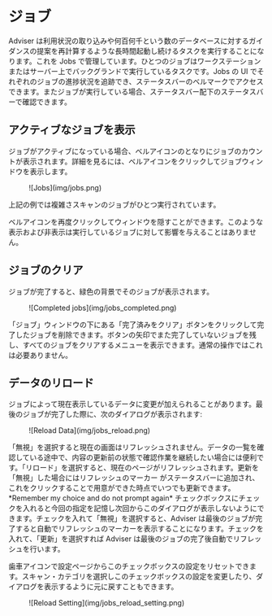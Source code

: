 # ジョブ

Adviser は利用状況の取り込みや何百何千という数のデータベースに対するガイダンスの提案を再計算するような長時間起動し続けるタスクを実行することになります。これを Jobs で管理しています。ひとつのジョブはワークステーションまたはサーバー上でバックグランドで実行しているタスクです。Jobs の UI でそれぞれのジョブの進捗状況を追跡でき、ステータスバーのベルマークでアクセスできます。またジョブが実行している場合、ステータスバー配下のステータスバーで確認できます。

## アクティブなジョブを表示
ジョブがアクティブになっている場合、ベルアイコンのとなりにジョブのカウントが表示されます。詳細を見るには、ベルアイコンをクリックしてジョブウィンドウを表示します。

<figure markdown="1">
  ![Jobs](img/jobs.png)
</figure>

上記の例では複雑さスキャンのジョブがひとつ実行されています。 

ベルアイコンを再度クリックしてウィンドウを隠すことができます。このような表示および非表示は実行しているジョブに対して影響を与えることはありません。

## ジョブのクリア
ジョブが完了すると、緑色の背景でそのジョブが表示されます。
<figure markdown="1">
  ![Completed jobs](img/jobs_completed.png)
</figure>
「ジョブ」ウィンドウの下にある「完了済みをクリア」ボタンをクリックして完了したジョブを削除できます。ボタンの矢印でまた完了していないジョブを残し、すべてのジョブをクリアするメニューを表示できます。通常の操作ではこれは必要ありません。

## データのリロード
ジョブによって現在表示しているデータに変更が加えられることがあります。最後のジョブが完了した際に、次のダイアログが表示されます:
<figure markdown="1">
  ![Reload Data](img/jobs_reload.png)
</figure>
「無視」を選択すると現在の画面はリフレッシュされません。データの一覧を確認している途中で、内容の更新前の状態で確認作業を継続したい場合には便利です。「リロード」を選択すると、現在のページがリフレッシュされます。更新を「無視」した場合にはリフレッシュのマーカー  がステータスバーに追加され、これをクリックすることで用意ができた時点でいつでも更新できます。*Remember my choice and do not prompt again* チェックボックスにチェックを入れると今回の指定を記憶し次回からこのダイアログが表示しないようにできます。チェックを入れて「無視」を選択すると、Adviser は最後のジョブが完了すると自動でリフレッシュのマーカーを表示することになります。チェックを入れて、「更新」を選択すれば Adviser は最後のジョブの完了後自動でリフレッシュを行います。

歯車アイコンで設定ページからこのチェックボックスの設定をリセットできます。スキャン・カテゴリを選択しこのチェックボックスの設定を変更したり、ダイアログを表示するように元に戻すこともできます。
<figure markdown="1">
  ![Reload Setting](img/jobs_reload_setting.png)
</figure>
